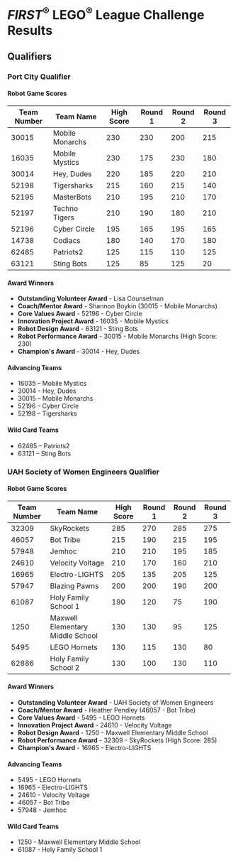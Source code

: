# *FIRST*<sup>&reg;</sup> LEGO<sup>&reg;</sup> League Challenge Results

## Qualifiers

### Port City Qualifier

#### Robot Game Scores

| Team Number  | Team Name                        | High Score | Round 1 | Round 2 | Round 3 |
| ------------ | -------------------------------- | ---------- | ------- | ------- | ------- |
| 30015        | Mobile Monarchs                  | 230        | 230     | 200     | 215     |
| 16035        | Mobile Mystics                   | 230        | 175     | 230     | 180     |
| 30014        | Hey, Dudes                       | 220        | 185     | 220     | 210     |
| 52198        | Tigersharks                      | 215        | 160     | 215     | 140     |
| 52195        | MasterBots                       | 210        | 195     | 210     | 170     |
| 52197        | Techno Tigers                    | 210        | 190     | 180     | 210     |
| 52196        | Cyber Circle                     | 195        | 165     | 195     | 165     |
| 14738        | Codiacs                          | 180        | 140     | 170     | 180     |
| 62485        | Patriots2                        | 125        | 115     | 110     | 125     |
| 63121        | Sting Bots                       | 125        |  85     | 125     |  20     |


#### Award Winners

- **Outstanding Volunteer Award** - Lisa Counselman
- **Coach/Mentor Award** - Shannon Boykin (30015 - Mobile Monarchs)
- **Core Values Award** - 52196 - Cyber Circle
- **Innovation Project Award** - 16035 - Mobile Mystics
- **Robot Design Award** - 63121 - Sting Bots
- **Robot Performance Award** - 30015 - Mobile Monarchs (High Score: 230)
- **Champion's Award** - 30014 - Hey, Dudes


#### Advancing Teams

- 16035 – Mobile Mystics
- 30014 - Hey, Dudes
- 30015 – Mobile Monarchs
- 52196 – Cyber Circle
- 52198 – Tigersharks


#### Wild Card Teams

- 62485 – Patriots2
- 63121 – Sting Bots


### UAH Society of Women Engineers Qualifier

#### Robot Game Scores

| Team Number  | Team Name                        | High Score | Round 1 | Round 2 | Round 3 |
| ------------ | -------------------------------- | ---------- | ------- | ------- | ------- |
| 32309        | SkyRockets                       | 285        | 270     | 285     | 275     |
| 46057        | Bot Tribe                        | 215        | 190     | 215     | 195     |
| 57948        | Jemhoc                           | 210        | 210     | 195     | 185     |
| 24610        | Velocity Voltage                 | 210        | 170     | 160     | 210     |
| 16965        | Electro-LIGHTS                   | 205        | 135     | 205     | 125     |
| 57947        | Blazing Pawns                    | 200        | 200     | 190     | 200     |
| 61087        | Holy Family School 1             | 190        | 120     |  75     | 190     |
| 1250         | Maxwell Elementary Middle School | 130        | 130     |  95     | 125     |
| 5495         | LEGO Hornets                     | 130        | 115     | 130     |  80     |
| 62886        | Holy Family School 2             | 130        | 100     | 130     | 110     |


#### Award Winners

- **Outstanding Volunteer Award** - UAH Society of Women Engineers
- **Coach/Mentor Award** - Heather Pendley (46057 - Bot Tribe)
- **Core Values Award** - 5495 - LEGO Hornets
- **Innovation Project Award** - 24610 - Velocity Voltage
- **Robot Design Award** - 1250 - Maxwell Elementary Middle School
- **Robot Performance Award** - 32309 - SkyRockets (High Score: 285)
- **Champion's Award** - 16965 - Electro-LIGHTS


#### Advancing Teams

- 5495 - LEGO Hornets
- 16965 - Electro-LIGHTS
- 24610 - Velocity Voltage
- 46057 - Bot Tribe
- 57948 - Jemhoc


#### Wild Card Teams

- 1250 - Maxwell Elementary Middle School
- 61087 - Holy Family School 1
